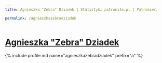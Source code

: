 ```yaml
---
title: Agnieszka "Zebra" Dziadek | Statystyki patronite.pl | Patromierz

permalink: /agnieszkazebradziadek
---
```


# [Agnieszka "Zebra" Dziadek](https://patronite.pl/agnieszkazebradziadek)

{% include profile.md name="agnieszkazebradziadek" prefix="a" %}
